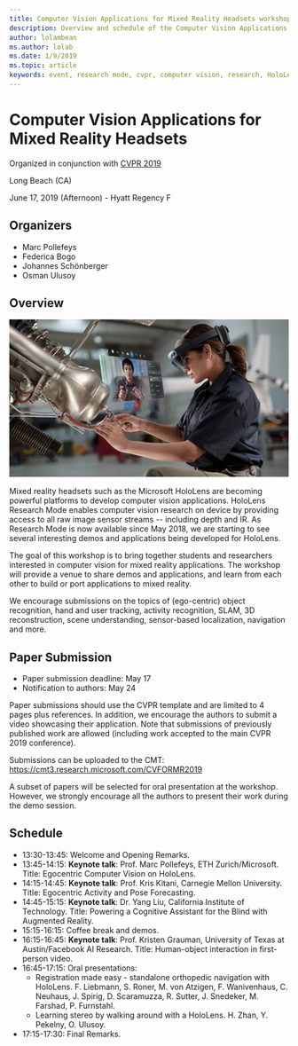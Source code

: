 ```yaml
---
title: Computer Vision Applications for Mixed Reality Headsets workshop at CVPR 2019
description: Overview and schedule of the Computer Vision Applications for Mixed Reality Headsets workshop, to be delivered at the CVPR Conference on June 2019.
author: lolambean
ms.author: lolab
ms.date: 1/9/2019
ms.topic: article
keywords: event, research mode, cvpr, computer vision, research, HoloLens
---
```


# Computer Vision Applications for Mixed Reality Headsets

Organized in conjunction with [CVPR 2019](https://cvpr2019.thecvf.com/)

Long Beach (CA)

June 17, 2019 (Afternoon) - Hyatt Regency F


## Organizers
* Marc Pollefeys
* Federica Bogo
* Johannes Schönberger
* Osman Ulusoy

## Overview

![Teaser image](images/cvpr2019_teaser2.jpg)

Mixed reality headsets such as the Microsoft HoloLens are becoming powerful platforms to develop computer vision applications. HoloLens Research Mode enables computer vision research on device by providing access to all raw image sensor streams -- including depth and IR. As Research Mode is now available since May 2018, we are starting to see several interesting demos and applications being developed for HoloLens. 

The goal of this workshop is to bring together students and researchers interested in computer vision for mixed reality applications. The workshop will provide a venue to share demos and applications, and learn from each other to build or port applications to mixed reality. 

We encourage submissions on the topics of (ego-centric) object recognition, hand and user tracking, activity recognition, SLAM, 3D reconstruction, scene understanding, sensor-based localization, navigation and more.

## Paper Submission
* Paper submission deadline: May 17
* Notification to authors: May 24

Paper submissions should use the CVPR template and are limited to 4 pages plus references. In addition, we encourage the authors to submit a video showcasing their application.
Note that submissions of previously published work are allowed (including work accepted to the main CVPR 2019 conference). 

Submissions can be uploaded to the CMT: https://cmt3.research.microsoft.com/CVFORMR2019

A subset of papers will be selected for oral presentation at the workshop. However, we strongly encourage all the authors to present their work during the demo session.


## Schedule
* 13:30-13:45: Welcome and Opening Remarks.
* 13:45-14:15: **Keynote talk**: Prof. Marc Pollefeys, ETH Zurich/Microsoft. Title: Egocentric Computer Vision on HoloLens.
* 14:15-14:45: **Keynote talk**: Prof. Kris Kitani, Carnegie Mellon University. Title: Egocentric Activity and Pose Forecasting.
* 14:45-15:15: **Keynote talk**: Dr. Yang Liu, California Institute of Technology. Title: Powering a Cognitive Assistant for the Blind with Augmented Reality.
* 15:15-16:15: Coffee break and demos.
* 16:15-16:45: **Keynote talk**: Prof. Kristen Grauman, University of Texas at Austin/Facebook AI Research. Title: Human-object interaction in first-person video.
* 16:45-17:15: Oral presentations:
    * Registration made easy - standalone orthopedic navigation with HoloLens. F. Liebmann, S. Roner, M. von Atzigen, F. Wanivenhaus, C. Neuhaus, J. Spirig, D. Scaramuzza, R. Sutter, J. Snedeker, M. Farshad, P. Furnstahl.
    * Learning stereo by walking around with a HoloLens. H. Zhan, Y. Pekelny, O. Ulusoy.
* 17:15-17:30: Final Remarks.
